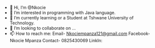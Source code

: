 - 👋 Hi, I’m @Nkocie
- 👀 I’m interested in programming with Java language.
- 🌱 I’m currently learning or a Student at Tshwane University of Technology.
- 💞️ I’m looking to collaborate on ...
- 📫 How to reach me: Email- Nkociempanza121@gmail.com 
                      Facebook- Nkocie Mpanza
                      Contact- 0825430069
                      LinkIn:

<!---
Nkocie/Nkocie is a ✨ special ✨ repository because its `README.md` (this file) appears on your GitHub profile.
You can click the Preview link to take a look at your changes.
--->
